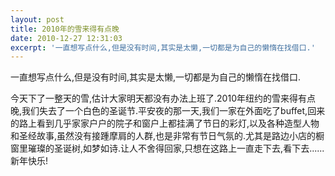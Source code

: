 ```yaml
---
layout: post
title: 2010年的雪来得有点晚
date: 2010-12-27 12:31:03
excerpt: '一直想写点什么,但是没有时间,其实是太懒,一切都是为自己的懒惰在找借口.'
---
```




一直想写点什么,但是没有时间,其实是太懒,一切都是为自己的懒惰在找借口.

今天下了一整天的雪,估计大家明天都没有办法上班了.2010年纽约的雪来得有点晚,我们失去了一个白色的圣诞节.平安夜的那一天,我们一家在外面吃了buffet,回来的路上看到几乎家家户户的院子和窗户上都挂满了节日的彩灯,以及各种造型人物和圣经故事,虽然没有接踵摩肩的人群,也是非常有节日气氛的.尤其是路边小店的橱窗里璀璨的圣诞树,如梦如诗.让人不舍得回家,只想在这路上一直走下去,看下去......
新年快乐!



